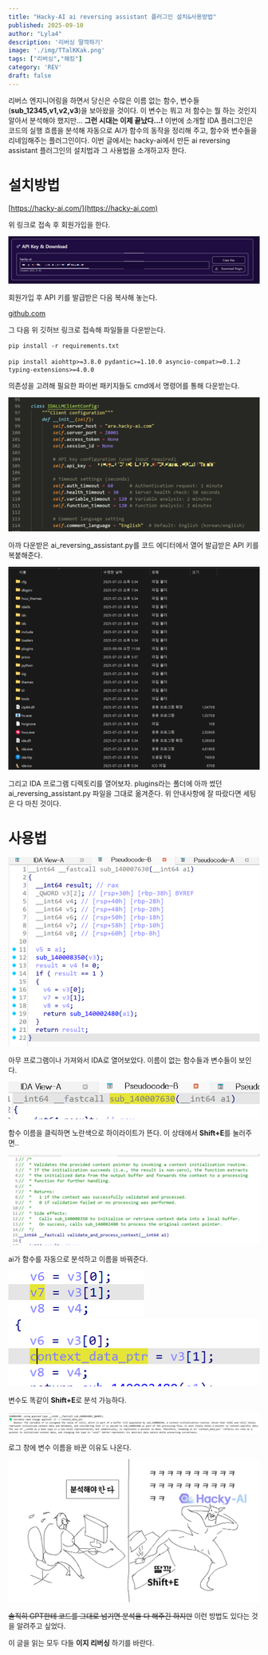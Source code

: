 ```yaml
---
title: "Hacky-AI ai reversing assistant 플러그인 설치&사용방법"
published: 2025-09-10
author: "Lyla4"
description: '리버싱 딸깍하기'
image: './img/TTalKKak.png'
tags: ["리버싱","해킹"]
category: 'REV'
draft: false
---
```


리버스 엔지니어링을 하면서 당신은 수많은 이름 없는 함수, 변수들(**sub\_12345,v1,v2,v3**)을 보아왔을 것이다. 이 변수는 뭐고 저 함수는 뭘 하는 것인지 알아서 분석해야 했지만... **그런 시대는 이제 끝났다...!** 이번에 소개할 IDA 플러그인은 코드의 실행 흐름을 분석해 자동으로 AI가 함수의 동작을 정리해 주고, 함수와 변수들을 리네임해주는 플러그인이다. 이번 글에서는 hacky-ai에서 만든 ai reversing assistant 플러그인의 설치법과 그 사용법을 소개하고자 한다.

# 설치방법 

[https://hacky-ai.com/](https://hacky-ai.com)

위 링크로 접속 후 회원가입을 한다.

![APIKey](./img/key.png)

회원가입 후 API 키를 발급받은 다음 복사해 놓는다.


[github.com](https://github.com/Hacky-AI-Dev/AI-Reversing-Assistant)

그 다음 위 깃허브 링크로 접속해 파일들을 다운받는다.

```
pip install -r requirements.txt  
  
pip install aiohttp>=3.8.0 pydantic>=1.10.0 asyncio-compat>=0.1.2 typing-extensions>=4.0.0
```

의존성을 고려해 필요한 파이썬 패키지들도 cmd에서 명령어를 통해 다운받는다.

![code](./img/code.png)

아까 다운받은 ai\_reversing\_assistant.py를 코드 에디터에서 열어 발급받은 API 키를 복붙해준다.

![dir](./img/dir.png)

그리고 IDA 프로그램 디렉토리를 열어보자. plugins라는 폴더에 아까 썼던 ai\_reversing\_assistant.py 파일을 그대로 옮겨준다.
위 안내사항에 잘 따랐다면 세팅은 다 마친 것이다.

# 사용법

![id1](./img/id1.png)

아무 프로그램이나 가져와서 IDA로 열어보았다. 이름이 없는 함수들과 변수들이 보인다.

![id2](./img/id2.png)

함수 이름을 클릭하면 노란색으로 하이라이트가 뜬다. 이 상태에서 **Shift+E**를 눌러주면..

![id3](./img/id3.png)

ai가 함수를 자동으로 분석하고 이름을 바꿔준다.

![id4](./img/id4.png)
![id5](./img/id5.png)

변수도 똑같이 **Shift+E**로 분석 가능하다.

![id6](./img/id6.png)

로그 창에 변수 이름을 바꾼 이유도 나온다.

![TTalKKak](./img/TTalKKak.png)

~~솔직히 GPT한테 코드를 그대로 넘기면 분석을 다 해주긴 하지만~~ 이런 방법도 있다는 것을 알려주고 싶었다.

이 글을 읽는 모두 다들 **이지 리버싱** 하기를 바란다.